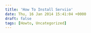 ```yaml
---
title: 'How To Install Serviio'
date: Thu, 16 Jan 2014 15:41:04 +0000
draft: false
tags: [Howto, Uncategorized]
---
```



